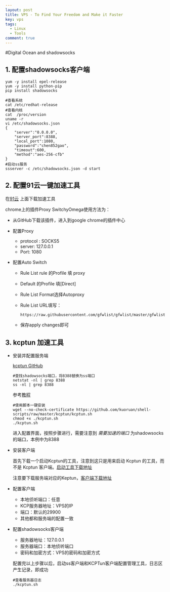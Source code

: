```yaml
---
layout: post
title: VPS - To Find Your Freedom and Make it Faster
key: vps
tags:
  - Linux
  - Tools
comment: true
---
```


<!--more-->

#Digital Ocean and shadowsocks

## 1. 配置shadowsocks客户端

```shell
yum -y install epel-release
yum -y install python-pip
pip install shadowsocks

#查看系统 
cat /etc/redhat-release
#查看内核
cat  /proc/version
uname -r
vi /etc/shadowsocks.json
{
    "server":"0.0.0.0",
    "server_port":8388,
    "local_port":1080,
    "password":"chen852gao",
    "timeout":600,
    "method":"aes-256-cfb"
}
#启动ss服务
ssserver -c /etc/shadowsocks.json -d start
```
## 2. 配置91云一键加速工具

在[91云](https://www.91yun.co/serverspeeder91yun "91云") 上面下载加速工具

chrome上的插件Proxy SwitchyOmega使用方法为：

- 从GitHub下载该插件，进入到google chrome的插件中心

- 配置Proxy

  - protocol : SOCKS5
  - server: 127.0.0.1
  - Port: 1080

- 配置Auto Switch

  - Rule List rule 的Profile 填 proxy

  - Default 的Profile 填[Direct]

  - Rule List Format选择Autoproxy

  - Rule List URL填写：

    ```html
    https://raw.githubusercontent.com/gfwlist/gfwlist/master/gfwlist.txt
    ```

  - 保存apply changes即可

## 3. kcptun 加速工具

- 安装并配置服务端

  [kcptun GitHub](https://github.com/kuoruan/shell-scripts)

  ```shell
  #查找shadowsocks端口，将8388替换为ss端口
  netstat -nl | grep 8388
  ss -nl | grep 8388
  ```

  参考[教程](https://blog.kuoruan.com/110.html)

  ```shell
  #使用脚本一键安装
  wget --no-check-certificate https://github.com/kuoruan/shell-scripts/raw/master/kcptun/kcptun.sh
  chmod +x ./kcptun.sh
  ./kcptun.sh
  ```

  进入配置界面，按照步骤进行，需要注意到 *需要加速的端口* 为shadowsocks的端口，本例中为8388

- 安装客户端

  首先下载一个启动Kcptun的工具，注意到这只是用来启动 Kcptun 的工具，而不是 Kcptun 客户端。[启动工具下载地址](https://github.com/dfdragon/kcptun_gclient/releases)

  注意要下载服务端对应的Keptun，[客户端下载地址](https://github.com/dfdragon/kcptun_gclient/releases)

- 配置客户端

  - 本地侦听端口：任意
  - KCP服务器地址：VPS的IP
  - 端口：默认的29900
  - 其他都和服务端的配置一致

- 配置shadowsocks客户端

  - 服务器地址：127.0.0.1
  - 服务器端口：本地侦听端口
  - 密码和加密方式：VPS的密码和加密方式

  配置完以上步骤以后，启动ss客户端和KCPTun客户端配置管理工具，日志区产生记录，即成功

  ```shell
  #查看服务器日志
  ./kcptun.sh
  ```



